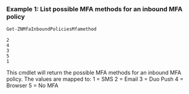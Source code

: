 ### Example 1: List possible MFA methods for an inbound MFA policy
```powershell
Get-ZNMfaInboundPoliciesMfamethod
```

```output
2
4
3
5
1
```

This cmdlet will return the possible MFA methods for an inbound MFA policy. The values are mapped to:
1 = SMS
2 = Email
3 = Duo Push
4 = Browser
5 = No MFA
